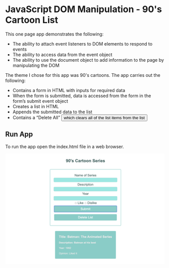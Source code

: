 # JavaScript DOM Manipulation - 90's Cartoon List
This one page app demonstrates the following:
* The ability to attach event listeners to DOM elements to respond to events
* The ability to access data from the event object
* The ability to use the document object to add information to the page by manipulating the DOM

The theme I chose for this app was 90's cartoons. The app carries out the following:
* Contains a form in HTML with inputs for required data
* When the form is submitted, data is accessed from the form in the form’s submit event object
* Creates a list in HTML
* Appends the submitted data to the list
* Contains a “Delete All” <button> which clears all of the list items from the list

## Run App
To run the app open the index.html file in a web browser.

![Home Page](manipulate_dom.png)

